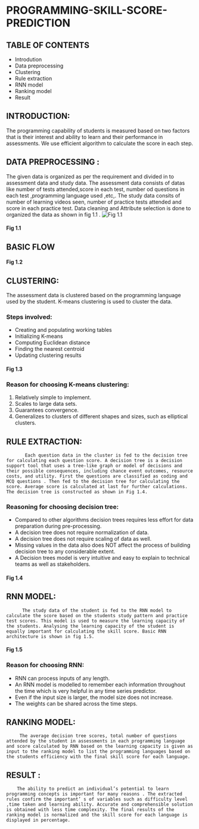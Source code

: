# PROGRAMMING-SKILL-SCORE-PREDICTION
## TABLE OF CONTENTS ##
*	Introdution
*	Data preprocessing
*	Clustering
*	Rule extraction
*	RNN model
*	Ranking model
*	Result
## INTRODUCTION: ##
The programming capability of students is measured based on two factors that is their interest and ability to learn and their performance in assessments. We use  efficient algorithm to calculate the score in each step.
## DATA PREPROCESSING : ##
The given data is organized as per the requirement and  divided in to assessment data and study data. The assessment data consists of datas like number of tests attended,score in each test, number od questions in each test ,programming language used ,etc,. The study data consits of number of learning videos seen, number of practice tests attended and score in each practice test. Data cleaning and Attribute selection is done to organized the data as shown in fig 1.1 .
 ![Fig 1.1](images/fig1.1)
#### Fig 1.1 ####
## BASIC FLOW ##
 
#### Fig 1.2 ####
## CLUSTERING: ##
The assessment data is clustered  based on the programming language used by the student. K-means clustering is used to cluster the data. 
### Steps involved: ###
*	Creating and populating working tables
*	Initializing K-means
*	Computing Euclidean distance
*	Finding the nearest centroid
*	Updating clustering results
 
#### Fig 1.3 ####
### Reason for choosing K-means clustering: ###
1.	Relatively simple to implement.
2.	Scales to large data sets.
3.	Guarantees convergence.
4.	Generalizes to clusters of different shapes and sizes, such as elliptical clusters.
## RULE EXTRACTION: ##
           Each question data in the cluster is fed to the decision tree for calculating each question score. A decision tree is a decision support tool that uses a tree-like graph or model of decisions and their possible consequences, including chance event outcomes, resource costs, and utility. First the questions are classified as coding and MCQ questions . Then fed to the decision tree for calculating the score. Average score is calculated at last for further calculations. The decision tree is constructed as shown in Fig 1.4.

### Reasoning for choosing decision tree: ###
*	Compared to other algorithms decision trees requires less effort for data preparation during pre-processing.
*	A decision tree does not require normalization of data.
*	A decision tree does not require scaling of data as well.
*	Missing values in the data also does NOT affect the process of building decision tree to any considerable extent.
*	A Decision trees model is very intuitive and easy to explain to technical teams as well as stakeholders.

 
#### Fig 1.4 ####
## RNN MODEL: ##
          The study data of the student is fed to the RNN model to calculate the score based on the students study pattern and practice test scores. This model is used to measure the learning capacity of the students. Analysing the learning capacity of the student is equally important for calculating the skill score. Basic RNN architecture is shown in fig 1.5.
 
#### Fig 1.5 ####
### Reason for choosing RNN: ###
*	RNN can process inputs of any length.
*	An RNN model is modelled to remember each information throughout the time which is very helpful in any time series predictor.
*	Even if the input size is larger, the model size does not increase.
*	The weights can be shared across the time steps.

## RANKING MODEL: ##
         The average decision tree scores, total number of questions attended by the student in assessments in each programming language and score calculated by RNN based on the learning capacity is given as input to the ranking model to list the programming languages based on the students efficiency with the final skill score for each language.

## RESULT : ##
        The ability to predict an individual’s potential to learn programming concepts is important for many reasons . The extracted rules confirm the important’ s of variables such as difficulty level ,time taken and learning ability. Accurate and comprehensible solution is obtained with less time complexity. The final results of the ranking model is normalized and the skill score for each language is displayed in percentage.

